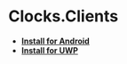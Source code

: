 # Clocks.Clients

- **[Install for Android](https://drive.google.com/open?id=1LWPet9RUWzjoV8heE92eeGQ_PXS7Px_R)**
- **[Install for UWP](https://drive.google.com/open?id=1RfqmvxD8DoaWiRe8gX5BsjWpzNVHFONl)**
